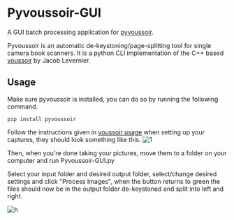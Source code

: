 # Pyvoussoir-GUI
A GUI batch processing application for [pyvoussoir](https://github.com/hnesk/pyvoussoir). 

Pyvoussoir is an automatic de-keystoning/page-splitting tool for single camera book scanners. It is a python CLI implementation of the C++ based [voussoir](https://github.com/publicus/voussoir) by Jacob Levernier.


## Usage
Make sure pyvoussoir is installed, you can do so by running the following command.
```
pip install pyvoussoir
```


Follow the instructions given in [voussoir usage](https://github.com/jglev/voussoir#usage) when setting up your captures, they should look something like this.
![1](https://github.com/YellowTeamRobot/Pyvoussoir-GUI/assets/107053197/c8c3721b-c6b3-44db-ba2a-3cff0d3de028)

Then, when you're done taking your pictures, move them to a folder on your computer and run Pyvoussoir-GUI.py

Select your input folder and desired output folder, select/change desired settings and click "Process Images", when the button returns to green the files should now be in the output folder de-keystoned and split into left and right.


![h](https://github.com/YellowTeamRobot/Pyvoussoir-GUI/assets/107053197/a3c0b082-792f-4337-abfc-ce0901223aa1)
